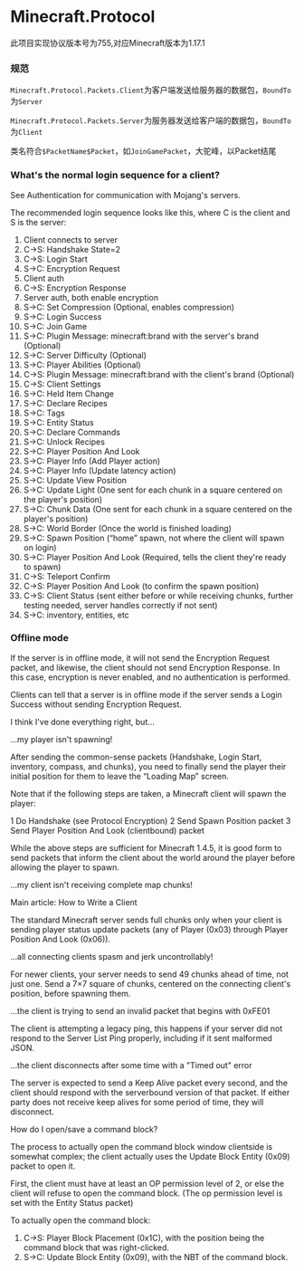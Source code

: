 # Minecraft.Protocol

此项目实现协议版本号为755,对应Minecraft版本为1.17.1

### 规范

`Minecraft.Protocol.Packets.Client`为客户端发送给服务器的数据包，`BoundTo`为`Server`

`Minecraft.Protocol.Packets.Server`为服务器发送给客户端的数据包，`BoundTo`为`Client`

类名符合`$PacketName$Packet`，如`JoinGamePacket`，大驼峰，以Packet结尾

### What's the normal login sequence for a client?

See Authentication for communication with Mojang's servers.

The recommended login sequence looks like this, where C is the client and S is the
server:

1. Client connects to server
2. C→S: Handshake State=2
3. C→S: Login Start
4. S→C: Encryption Request
5. Client auth
6. C→S: Encryption Response
7. Server auth, both enable encryption
8. S→C: Set Compression (Optional, enables compression)
9. S→C: Login Success
10. S→C: Join Game
11. S→C: Plugin Message: minecraft:brand with the server's brand (Optional)
12. S→C: Server Difficulty (Optional)
13. S→C: Player Abilities (Optional)
14. C→S: Plugin Message: minecraft:brand with the client's brand (Optional)
15. C→S: Client Settings
16. S→C: Held Item Change
17. S→C: Declare Recipes
18. S→C: Tags
19. S→C: Entity Status
20. S→C: Declare Commands
21. S→C: Unlock Recipes
22. S→C: Player Position And Look
23. S→C: Player Info (Add Player action)
24. S→C: Player Info (Update latency action)
25. S→C: Update View Position
26. S→C: Update Light (One sent for each chunk in a square centered on the player's position)
27. S→C: Chunk Data (One sent for each chunk in a square centered on the player's position)
28. S→C: World Border (Once the world is finished loading)
29. S→C: Spawn Position (“home” spawn, not where the client will spawn on login)
30. S→C: Player Position And Look (Required, tells the client they're ready to spawn)
31. C→S: Teleport Confirm
32. C→S: Player Position And Look (to confirm the spawn position)
33. C→S: Client Status (sent either before or while receiving chunks, further testing needed, server handles correctly if not sent)
34. S→C: inventory, entities, etc

### Offline mode

If the server is in offline mode, it will not send the Encryption Request packet, and
likewise, the client should not send Encryption Response. In this case, encryption is
never enabled, and no authentication is performed.

Clients can tell that a server is in offline mode if the server sends a Login Success
without sending Encryption Request.

I think I've done everything right, but…

…my player isn't spawning!

After sending the common-sense packets (Handshake, Login Start, inventory,
compass, and chunks), you need to finally send the player their initial position for
them to leave the “Loading Map” screen.

Note that if the following steps are taken, a Minecraft client will spawn the player:

1 Do Handshake (see Protocol Encryption)
2 Send Spawn Position packet
3 Send Player Position And Look (clientbound) packet

While the above steps are sufficient for Minecraft 1.4.5, it is good form to send
packets that inform the client about the world around the player before allowing the
player to spawn.

…my client isn't receiving complete map chunks!

Main article: How to Write a Client

The standard Minecraft server sends full chunks only when your client is sending
player status update packets (any of Player (0x03) through Player Position And Look
(0x06)).

…all connecting clients spasm and jerk uncontrollably!

For newer clients, your server needs to send 49 chunks ahead of time, not just one.
Send a 7×7 square of chunks, centered on the connecting client's position, before
spawning them.

…the client is trying to send an invalid packet that begins with 0xFE01

The client is attempting a legacy ping, this happens if your server did not respond to
the Server List Ping properly, including if it sent malformed JSON.

…the client disconnects after some time with a "Timed out" error

The server is expected to send a Keep Alive packet every second, and the client
should respond with the serverbound version of that packet. If either party does not
receive keep alives for some period of time, they will disconnect.

How do I open/save a command block?

The process to actually open the command block window clientside is somewhat
complex; the client actually uses the Update Block Entity (0x09) packet to open it.

First, the client must have at least an OP permission level of 2, or else the client will
refuse to open the command block. (The op permission level is set with the Entity
Status packet)

To actually open the command block:

1. C→S: Player Block Placement (0x1C), with the position being the command block
that was right-clicked.
2. S→C: Update Block Entity (0x09), with the NBT of the command block.